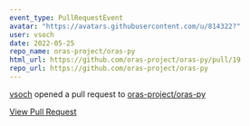```yaml
---
event_type: PullRequestEvent
avatar: "https://avatars.githubusercontent.com/u/814322?"
user: vsoch
date: 2022-05-25
repo_name: oras-project/oras-py
html_url: https://github.com/oras-project/oras-py/pull/19
repo_url: https://github.com/oras-project/oras-py
---
```


<a href='https://github.com/vsoch' target='_blank'>vsoch</a> opened a pull request to <a href='https://github.com/oras-project/oras-py' target='_blank'>oras-project/oras-py</a>

<a href='https://github.com/oras-project/oras-py/pull/19' target='_blank'>View Pull Request</a>